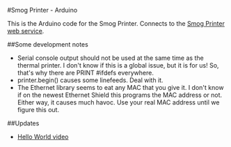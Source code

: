 #Smog Printer - Arduino

This is the Arduino code for the Smog Printer. Connects to the [Smog Printer web service](https://github.com/markchang/smogprinter-rails).

##Some development notes

  * Serial console output should not be used at the same time as the thermal printer. I don't know if this is a global issue, but it is for us! So, that's why there are PRINT #ifdefs everywhere.
  * printer.begin() causes some linefeeds. Deal with it.
  * The Ethernet library seems to eat any MAC that you give it. I don't know if on the newest Ethernet Shield this programs the MAC address or not. Either way, it causes much havoc. Use your real MAC address until we figure this out.

##Updates

  * [Hello World video](http://www.youtube.com/watch?v=Aj4Skm0nuUA)
